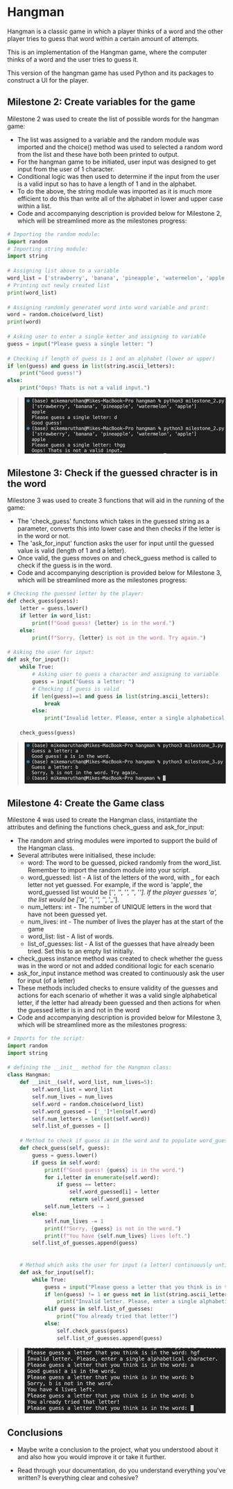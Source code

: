 # Hangman
Hangman is a classic game in which a player thinks of a word and the other player tries to guess that word within a certain amount of attempts.

This is an implementation of the Hangman game, where the computer thinks of a word and the user tries to guess it. 

This version of the hangman game has used Python and its packages to construct a UI for the player. 

## Milestone 2: Create variables for the game

Milestone 2 was used to create the list of possible words for the hangman game:
- The list was assigned to a variable and the random module was imported and the choice() method was used to selected a random word from the list and these have both been printed to output.
- For the hangman game to be initiated, user input was designed to get input from the user of 1 character.
- Conditional logic was then used to determine if the input from the user is a valid input so has to have a length of 1 and in the alphabet.
- To do the above, the string module was imported as it is much more efficient to do this than write all of the alphabet in lower and upper case within a list.
- Code and accompanying description is provided below for Milestone 2, which will be streamlined more as the milestones progress:
  
```python
# Importing the random module:
import random
# Importing string module:
import string

# Assigning list above to a variable
word_list = ['strawberry', 'banana', 'pineapple', 'watermelon', 'apple']
# Printing out newly created list
print(word_list)

# Assigning randomly generated word into word variable and print:
word = random.choice(word_list)
print(word)

# Asking user to enter a single ketter and assigning to variable
guess = input("Please guess a single letter: ")

# Checking if length of guess is 1 and an alphabet (lower or upper)
if len(guess) and guess in list(string.ascii_letters):
    print("Good guess!")
else:
    print("Oops! Thats is not a valid input.")
```

> ![](/readme_files/Milestone1.png)

## Milestone 3: Check if the guessed chracter is in the word

Milestone 3 was used to create 3 functions that will aid in the running of the game:
- The 'check_guess' functons which takes in the guessed string as a parameter, converts this into lower case and then checks if the letter is in the word or not.
- The 'ask_for_input' function asks the user for input until the guessed value is valid (length of 1 and a letter). 
- Once valid, the guess moves on and check_guess method is called to check if the guess is in the word.
- Code and accompanying description is provided below for Milestone 3, which will be streamlined more as the milestones progress:


```python
# Checking the guessed letter by the player:
def check_guess(guess):
    letter = guess.lower()
    if letter in word_list:
        print(f"Good guess! {letter} is in the word.")
    else:
        print(f"Sorry, {letter} is not in the word. Try again.")

# Asking the user for input:
def ask_for_input():
    while True:
        # Asking user to guess a character and assigning to variable
        guess = input("Guess a letter: ")
        # Checking if guess is valid
        if len(guess)==1 and guess in list(string.ascii_letters):
            break
        else:
            print("Invalid letter. Please, enter a single alphabetical character.")
    
    check_guess(guess)
```

> ![](/readme_files/Mileston3.png)

## Milestone 4: Create the Game class

Milestone 4 was used to create the Hangman class, instantiate the attributes and defining the functions check_guess and ask_for_input:
- The random and string modules were imported to support the build of the Hangman class.
- Several attributes were initialised, these include:
    - word: The word to be guessed, picked randomly from the word_list. Remember to import the random module into your script.
    - word_guessed: list - A list of the letters of the word, with _ for each letter not yet guessed. For example, if the word is 'apple', the word_guessed list would be ['_', '_', '_', '_', '_']. If the player guesses 'a', the list would be ['a', '_', '_', '_', '_'].
    - num_letters: int - The number of UNIQUE letters in the word that have not been guessed yet.
    - num_lives: int - The number of lives the player has at the start of the game
    - word_list: list - A list of words.
    - list_of_guesses: list - A list of the guesses that have already been tried. Set this to an empty list initially.
- check_guess instance method was created to check whether the guess was in the word or not and added conditional logic for each scenario
- ask_for_input instance method was created to continuously ask the user for input (of a letter)
- These methods included checks to ensure validity of the guesses and actions for each scenario of whether it was a valid single alphabetical letter, if the letter had already been guessed and then actions for when the guessed letter is in and not in the word
- Code and accompanying description is provided below for Milestone 3, which will be streamlined more as the milestones progress:

```python
# Imports for the script:
import random
import string

# defining the __init__ method for the Hangman class:
class Hangman:
    def __init__(self, word_list, num_lives=5):
        self.word_list = word_list
        self.num_lives = num_lives
        self.word = random.choice(word_list)
        self.word_guessed = ['_']*len(self.word)
        self.num_letters = len(set(self.word))
        self.list_of_guesses = []
    
    # Method to check if guess is in the word and to populate word_guessed if so otherwise remove life
    def check_guess(self, guess):
        guess = guess.lower()
        if guess in self.word:
            print(f"Good guess! {guess} is in the word.")
            for i,letter in enumerate(self.word):
                if guess == letter:
                    self.word_guessed[i] = letter
                    return self.word_guessed
            self.num_letters -= 1
        else:
            self.num_lives -= 1
            print(f"Sorry, {guess} is not in the word.")
            print(f"You have {self.num_lives} lives left.")
        self.list_of_guesses.append(guess)


    # Method which asks the user for input (a letter) continuously until the while loop is broken
    def ask_for_input(self):
        while True:
            guess = input("Please guess a letter that you think is in the word: ")
            if len(guess) != 1 or guess not in list(string.ascii_letters):
                print("Invalid letter. Please, enter a single alphabetical character.")
            elif guess in self.list_of_guesses:
                print("You already tried that letter!")
            else:
                self.check_guess(guess)
                self.list_of_guesses.append(guess)
```
> ![](/readme_files/Milestone4.png)

## Conclusions

- Maybe write a conclusion to the project, what you understood about it and also how you would improve it or take it further.

- Read through your documentation, do you understand everything you've written? Is everything clear and cohesive?

[def]: image.png
[def2]: /readme_files/Milestone3.png